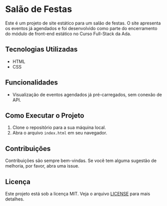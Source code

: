 # Salão de Festas

Este é um projeto de site estático para um salão de festas. O site apresenta os eventos já agendados e foi desenvolvido como parte do encerramento do módulo de front-end estático no Curso Full-Stack da Ada.

## Tecnologias Utilizadas

- HTML
- CSS

## Funcionalidades

- Visualização de eventos agendados já pré-carregados, sem conexão de API.

## Como Executar o Projeto

1. Clone o repositório para a sua máquina local.
2. Abra o arquivo `index.html` em seu navegador.

## Contribuições

Contribuições são sempre bem-vindas. Se você tem alguma sugestão de melhoria, por favor, abra uma issue.

## Licença

Este projeto está sob a licença MIT. Veja o arquivo [LICENSE](LICENSE) para mais detalhes.